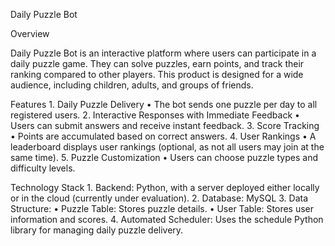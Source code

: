 Daily Puzzle Bot

Overview

Daily Puzzle Bot is an interactive platform where users can participate in a daily puzzle game. They can solve puzzles, earn points, and track their ranking compared to other players. This product is designed for a wide audience, including children, adults, and groups of friends.

Features
	1.	Daily Puzzle Delivery
	•	The bot sends one puzzle per day to all registered users.
	2.	Interactive Responses with Immediate Feedback
	•	Users can submit answers and receive instant feedback.
	3.	Score Tracking
	•	Points are accumulated based on correct answers.
	4.	User Rankings
	•	A leaderboard displays user rankings (optional, as not all users may join at the same time).
	5.	Puzzle Customization
	•	Users can choose puzzle types and difficulty levels.

Technology Stack
	1.	Backend: Python, with a server deployed either locally or in the cloud (currently under evaluation).
	2.	Database: MySQL
	3.	Data Structure:
	•	Puzzle Table: Stores puzzle details.
	•	User Table: Stores user information and scores.
	4.	Automated Scheduler: Uses the schedule Python library for managing daily puzzle delivery.
